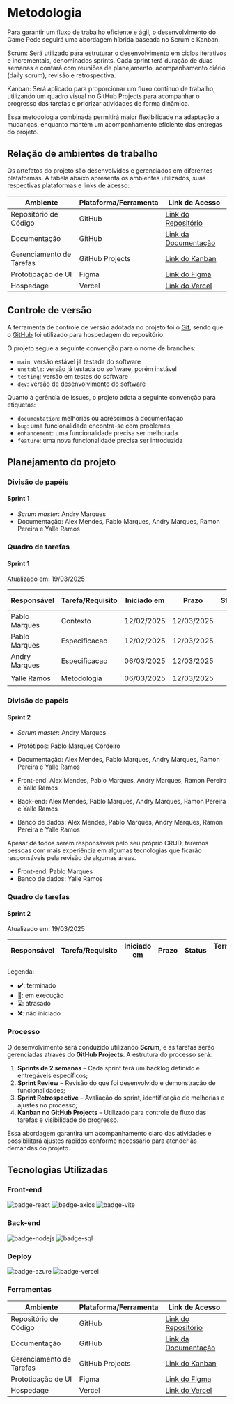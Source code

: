 
# Metodologia

Para garantir um fluxo de trabalho eficiente e ágil, o desenvolvimento do Game Pede seguirá uma abordagem híbrida baseada no Scrum e Kanban.

Scrum: Será utilizado para estruturar o desenvolvimento em ciclos iterativos e incrementais, denominados sprints. Cada sprint terá duração de duas semanas e contará com reuniões de planejamento, acompanhamento diário (daily scrum), revisão e retrospectiva.

Kanban: Será aplicado para proporcionar um fluxo contínuo de trabalho, utilizando um quadro visual no GitHub Projects para acompanhar o progresso das tarefas e priorizar atividades de forma dinâmica.

Essa metodologia combinada permitirá maior flexibilidade na adaptação a mudanças, enquanto mantém um acompanhamento eficiente das entregas do projeto.

## Relação de ambientes de trabalho

Os artefatos do projeto são desenvolvidos e gerenciados em diferentes plataformas. A tabela abaixo apresenta os ambientes utilizados, suas respectivas plataformas e links de acesso:

| Ambiente               | Plataforma/Ferramenta | Link de Acesso |
|------------------------|----------------------|---------------|
| Repositório de Código | GitHub               | [Link do Repositório](https://github.com/ICEI-PUC-Minas-PCO-ADS-TI/2025-1-p3-tidai-grupo4-d4) |
| Documentação          | GitHub | [Link da Documentação](https://github.com/ICEI-PUC-Minas-PCO-ADS-TI/2025-1-p3-tidai-grupo4-d4/blob/main/docs/01-Contexto.md) |
| Gerenciamento de Tarefas | GitHub Projects     | [Link do Kanban](https://github.com/orgs/ICEI-PUC-Minas-PCO-ADS-TI/projects/31) |
| Prototipação de UI    | Figma                | [Link do Figma](https://www.figma.com/design/tKjdo8AeLVv0W64nULEtwd/G4?m=auto&t=yGZu7frZzkrPTH5k-1) |
| Hospedage    | Vercel                | [Link do Vercel](#) |

## Controle de versão

A ferramenta de controle de versão adotada no projeto foi o [Git](https://git-scm.com/), sendo que o [GitHub](https://github.com) foi utilizado para hospedagem do repositório.

O projeto segue a seguinte convenção para o nome de branches:

- `main`: versão estável já testada do software
- `unstable`: versão já testada do software, porém instável
- `testing`: versão em testes do software
- `dev`: versão de desenvolvimento do software

Quanto à gerência de issues, o projeto adota a seguinte convenção para etiquetas:

- `documentation`: melhorias ou acréscimos à documentação
- `bug`: uma funcionalidade encontra-se com problemas
- `enhancement`: uma funcionalidade precisa ser melhorada
- `feature`: uma nova funcionalidade precisa ser introduzida


## Planejamento do projeto

###  Divisão de papéis


#### Sprint 1
- _Scrum master_: Andry Marques
- Documentação: Alex Mendes, Pablo Marques, Andry Marques, Ramon Pereira e Yalle Ramos

###  Quadro de tarefas


#### Sprint 1

Atualizado em: 19/03/2025

| Responsável   | Tarefa/Requisito | Iniciado em    | Prazo      | Status | Terminado em    |
| :----         |    :----         |      :----:    | :----:     | :----: | :----:          |
| Pablo Marques      | Contexto | 12/02/2025     | 12/03/2025 | ✔️    | 17/02/2025      |
| Pablo Marques      | Especificacao | 12/02/2025     | 12/03/2025 | ✔️    | 17/02/2025      |
| Andry Marques      | Especificacao | 06/03/2025     | 12/03/2025 | ✔️    | 10/03/2025      |
 | Yalle Ramos      | Metodologia | 06/03/2025     | 12/03/2025 | ✔️    | 19/03/2025      |
 

###  Divisão de papéis

#### Sprint 2
- _Scrum master_: Andry Marques
- Protótipos: Pablo Marques Cordeiro
- Documentação: Alex Mendes, Pablo Marques, Andry Marques, Ramon Pereira e Yalle Ramos

- Front-end: Alex Mendes, Pablo Marques, Andry Marques, Ramon Pereira e Yalle Ramos

- Back-end: Alex Mendes, Pablo Marques, Andry Marques, Ramon Pereira e Yalle Ramos

- Banco de dados: Alex Mendes, Pablo Marques, Andry Marques, Ramon Pereira e Yalle Ramos

Apesar de todos serem responsáveis pelo seu próprio CRUD, teremos pessoas com mais experiência em algumas tecnologias que ficarão responsáveis pela revisão de algumas áreas.
- Front-end: Pablo Marques
- Banco de dados: Yalle Ramos

###  Quadro de tarefas


#### Sprint 2

Atualizado em: 19/03/2025

| Responsável   | Tarefa/Requisito | Iniciado em    | Prazo      | Status | Terminado em    |
| :----         |    :----         |      :----:    | :----:     | :----: | :----:          |



Legenda:
- ✔️: terminado
- 📝: em execução
- ⌛: atrasado
- ❌: não iniciado

### Processo

O desenvolvimento será conduzido utilizando **Scrum**, e as tarefas serão gerenciadas através do **GitHub Projects**. A estrutura do processo será:

1. **Sprints de 2 semanas** – Cada sprint terá um backlog definido e entregáveis específicos;
2. **Sprint Review** – Revisão do que foi desenvolvido e demonstração de funcionalidades;
3. **Sprint Retrospective** – Avaliação do sprint, identificação de melhorias e ajustes no processo;
4. **Kanban no GitHub Projects** – Utilizado para controle de fluxo das tarefas e visibilidade do progresso.

Essa abordagem garantirá um acompanhamento claro das atividades e possibilitará ajustes rápidos conforme necessário para atender às demandas do projeto.

## Tecnologias Utilizadas 

### Front-end
![badge-react]
![badge-axios]
![badge-vite]

### Back-end
![badge-nodejs]
![badge-sql]

### Deploy
![badge-azure]
![badge-vercel]

### Ferramentas




| Ambiente               | Plataforma/Ferramenta | Link de Acesso |
|------------------------|----------------------|---------------|
| Repositório de Código | GitHub               | [Link do Repositório](https://github.com/ICEI-PUC-Minas-PCO-ADS-TI/2025-1-p3-tidai-grupo4-d4) |
| Documentação          | GitHub | [Link da Documentação](https://github.com/ICEI-PUC-Minas-PCO-ADS-TI/2025-1-p3-tidai-grupo4-d4/blob/main/docs/01-Contexto.md) |
| Gerenciamento de Tarefas | GitHub Projects     | [Link do Kanban](https://github.com/orgs/ICEI-PUC-Minas-PCO-ADS-TI/projects/31) |
| Prototipação de UI    | Figma                | [Link do Figma](https://www.figma.com/design/tKjdo8AeLVv0W64nULEtwd/G4?m=auto&t=yGZu7frZzkrPTH5k-1) |
| Hospedage    | Vercel                | [Link do Vercel](#) |
 
<!--badges-->

[badge-react]: https://img.shields.io/badge/React-20232A?style=for-the-badge&logo=react&logoColor=61DAFB

[badge-azure]: https://img.shields.io/badge/azure-%230072C6.svg?style=for-the-badge&logo=microsoftazure&logoColor=white

[badge-nodejs]: https://img.shields.io/badge/Node%20js-339933?style=for-the-badge&logo=nodedotjs&logoColor=white

[badge-vite]: https://img.shields.io/badge/Vite-B73BFE?style=for-the-badge&logo=vite&logoColor=FFD62E

[badge-axios]: https://img.shields.io/badge/axios-671ddf?&style=for-the-badge&logo=axios&logoColor=white

[badge-vercel]: https://img.shields.io/badge/vercel-%23000000.svg?style=for-the-badge&logo=vercel&logoColor=white

[badge-sql]: https://img.shields.io/badge/MySQL-005C84?style=for-the-badge&logo=mysql&logoColor=white